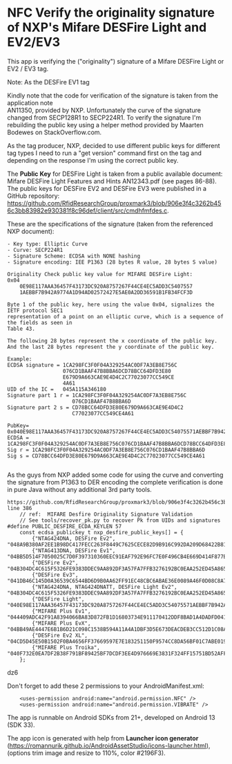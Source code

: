 # NFC Verify the originality signature of NXP's Mifare DESFire Light and EV2/EV3

This app is verifying the ("originality") signature of a Mifare DESFire Light or EV2 / EV3 tag.

Note: As the DESFire EV1 tag 

Kindly note that the code for verification of the signature is taken from the application note  
AN11350, provided by NXP. Unfortunately the curve of the signature changed from SECP128R1 to SECP224R1. 
To verify the signature I'm rebuilding the public key using a helper method provided by Maarten Bodewes on 
StackOverflow.com.

As the tag producer, NXP, decided to use different public keys for different tag types I need to run a 
"get version" command first on the tag and depending on the response I'm using the correct public key.

The **Public Key** for DESFire Light is taken from a public available document: Mifare DESFire Light Features and Hints AN12343.pdf 
(see pages 86-88). The public keys for DESFire EV2 and DESFire EV3 were published in a GitHub repository:
https://github.com/RfidResearchGroup/proxmark3/blob/906e3f4c3262b456c3bb83982e930381f8c96def/client/src/cmdhfmfdes.c.

These are the specifications of the signature (taken from the referenced NXP document):
```plaintext
- Key type: Elliptic Curve
- Curve: SECP224R1
- Signature Scheme: ECDSA with NONE hashing
- Signature encoding: IEE P1363 (28 bytes R value, 28 bytes S value)

Originality Check public key value for MIFARE DESFire Light:
0x04
    0E98E117AAA36457F43173DC920A8757267F44CE4EC5ADD3C5407557
    1AEBBF7B942A9774A1D94AD02572427E5AE0A2DD36591B1FB34FCF3D

Byte 1 of the public key, here using the value 0x04, signalizes the IETF protocol SEC1
representation of a point on an elliptic curve, which is a sequence of the fields as seen in
Table 43.

The following 28 bytes represent the x coordinate of the public key.
And the last 28 bytes represent the y coordinate of the public key.

Example:
ECDSA signature = 1CA298FC3F0F04A329254AC0DF7A3EB8E756C
                  076CD1BAAF47B8BBA6DCD78BCC64DFD3E80
                  E679D9A663CAE9E4D4C2C77023077CC549CE
                  4A61
UID of the IC =   045A115A346180      
Signature part 1 r = 1CA298FC3F0F04A329254AC0DF7A3EB8E756C
                     076CD1BAAF47B8BBA6D
Signature part 2 s = CD78BCC64DFD3E80E679D9A663CAE9E4D4C2
                     C77023077CC549CE4A61

PubKey= 0x040E98E117AAA36457F43173DC920A8757267F44CE4EC5ADD3C54075571AEBBF7B942A9774A1D94AD02572427E5AE0A2DD36591B1FB34FCF3D
ECDSA = 1CA298FC3F0F04A329254AC0DF7A3EB8E756C076CD1BAAF47B8BBA6DCD78BCC64DFD3E80E679D9A663CAE9E4D4C2C77023077CC549CE4A61
Sig r = 1CA298FC3F0F04A329254AC0DF7A3EB8E756C076CD1BAAF47B8BBA6D
Sig s = CD78BCC64DFD3E80E679D9A663CAE9E4D4C2C77023077CC549CE4A61                     
                                  
```

As the guys from NXP added some code for using the curve and converting the signature from P1363 to
DER encoding the complete verification is done in pure Java without any additional 3rd party
tools.

```
https://github.com/RfidResearchGroup/proxmark3/blob/906e3f4c3262b456c3bb83982e930381f8c96def/client/src/cmdhfmfdes.c
line 386
    // ref:  MIFARE Desfire Originality Signature Validation
    // See tools/recover_pk.py to recover Pk from UIDs and signatures
#define PUBLIC_DESFIRE_ECDA_KEYLEN 57
    const ecdsa_publickey_t nxp_desfire_public_keys[] = {
        {"NTAG424DNA, DESFire Ev2", "048A9B380AF2EE1B98DC417FECC263F8449C7625CECE82D9B916C992DA209D68422B81EC20B65A66B5102A61596AF3379200599316A00A1410"},
        {"NTAG413DNA, DESFire Ev1", "04BB5D514F7050025C7D0F397310360EEC91EAF792E96FC7E0F496CB4E669D414F877B7B27901FE67C2E3B33CD39D1C797715189AC951C2ADD"},
        {"DESFire Ev2",     "04B304DC4C615F5326FE9383DDEC9AA892DF3A57FA7FFB3276192BC0EAA252ED45A865E3B093A3D0DCE5BE29E92F1392CE7DE321E3E5C52B3A"},
        {"DESFire Ev3",     "041DB46C145D0A36539C6544BD6D9B0AA62FF91EC48CBC6ABAE36E0089A46F0D08C8A715EA40A63313B92E90DDC1730230E0458A33276FB743"},
        {"NTAG424DNA, NTAG424DNATT, DESFire Light Ev2", "04B304DC4C615F5326FE9383DDEC9AA892DF3A57FA7FFB3276192BC0EAA252ED45A865E3B093A3D0DCE5BE29E92F1392CE7DE321E3E5C52B3B"},
        {"DESFire Light",   "040E98E117AAA36457F43173DC920A8757267F44CE4EC5ADD3C54075571AEBBF7B942A9774A1D94AD02572427E5AE0A2DD36591B1FB34FCF3D"},
        {"MIFARE Plus Ev1", "044409ADC42F91A8394066BA83D872FB1D16803734E911170412DDF8BAD1A4DADFD0416291AFE1C748253925DA39A5F39A1C557FFACD34C62E"},
        {"MIFARE Plus EvX", "04BB49AE4447E6B1B6D21C098C1538B594A11A4A1DBF3D5E673DEACDEB3CC512D1C08AFA1A2768CE20A200BACD2DC7804CD7523A0131ABF607"},
        {"DESFire Ev2 XL",  "04CD5D45E50B1502F0BA4656FF37669597E7E183251150F9574CC8DA56BF01C7ABE019E29FEA48F9CE22C3EA4029A765E1BC95A89543BAD1BC"},
        {"MIFARE Plus Troika", "040F732E0EA7DF2B38F791BF89425BF7DCDF3EE4D976669E3831F324FF15751BD52AFF1782F72FF2731EEAD5F63ABE7D126E03C856FFB942AF"},
    };
```
dz6

Don't forget to add these 2 permissions to your AndroidManifest.xml:
```plaintext
    <uses-permission android:name="android.permission.NFC" />
    <uses-permission android:name="android.permission.VIBRATE" />
```

The app is runnable on Android SDKs from 21+, developed on Android 13 (SDK 33).

The app icon is generated with help from **Launcher icon generator**
(https://romannurik.github.io/AndroidAssetStudio/icons-launcher.html),
(options trim image and resize to 110%, color #2196F3).
